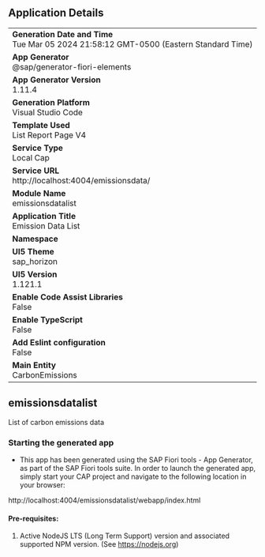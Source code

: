 ## Application Details
|               |
| ------------- |
|**Generation Date and Time**<br>Tue Mar 05 2024 21:58:12 GMT-0500 (Eastern Standard Time)|
|**App Generator**<br>@sap/generator-fiori-elements|
|**App Generator Version**<br>1.11.4|
|**Generation Platform**<br>Visual Studio Code|
|**Template Used**<br>List Report Page V4|
|**Service Type**<br>Local Cap|
|**Service URL**<br>http://localhost:4004/emissionsdata/
|**Module Name**<br>emissionsdatalist|
|**Application Title**<br>Emission Data List|
|**Namespace**<br>|
|**UI5 Theme**<br>sap_horizon|
|**UI5 Version**<br>1.121.1|
|**Enable Code Assist Libraries**<br>False|
|**Enable TypeScript**<br>False|
|**Add Eslint configuration**<br>False|
|**Main Entity**<br>CarbonEmissions|

## emissionsdatalist

List of carbon emissions data

### Starting the generated app

-   This app has been generated using the SAP Fiori tools - App Generator, as part of the SAP Fiori tools suite.  In order to launch the generated app, simply start your CAP project and navigate to the following location in your browser:

http://localhost:4004/emissionsdatalist/webapp/index.html

#### Pre-requisites:

1. Active NodeJS LTS (Long Term Support) version and associated supported NPM version.  (See https://nodejs.org)


